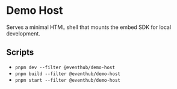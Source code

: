 # Demo Host

Serves a minimal HTML shell that mounts the embed SDK for local development.

## Scripts

- `pnpm dev --filter @eventhub/demo-host`
- `pnpm build --filter @eventhub/demo-host`
- `pnpm start --filter @eventhub/demo-host`
